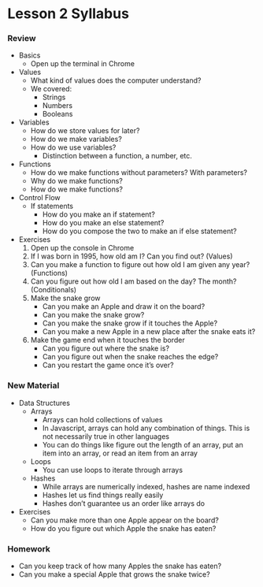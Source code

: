 # Lesson 2 Syllabus

### Review
* Basics
    - Open up the terminal in Chrome
* Values
    - What kind of values does the computer understand?
    - We covered:
        - Strings
        - Numbers
        - Booleans
* Variables
    - How do we store values for later?
    - How do we make variables?
    - How do we use variables?
        - Distinction between a function, a number, etc.
* Functions
    - How do we make functions without parameters? With parameters?
    - Why do we make functions?
    - How do we make functions?
* Control Flow
    - If statements
        - How do you make an if statement?
        - How do you make an else statement?
        - How do you compose the two to make an if else statement?
* Exercises
    1. Open up the console in Chrome
    2. If I was born in 1995, how old am I? Can you find out? (Values)
    3. Can you make a function to figure out how old I am given any year? (Functions)
    4. Can you figure out how old I am based on the day? The month? (Conditionals)
    5. Make the snake grow
        - Can you make an Apple and draw it on the board?
        - Can you make the snake grow?
        - Can you make the snake grow if it touches the Apple?
        - Can you make a new Apple in a new place after the snake eats it?
    6. Make the game end when it touches the border
        - Can you figure out where the snake is?
        - Can you figure out when the snake reaches the edge?
        - Can you restart the game once it’s over?
    

### New Material
* Data Structures
    - Arrays
        - Arrays can hold collections of values
        - In Javascript, arrays can hold any combination of things. This is not necessarily true in other languages
        - You can do things like figure out the length of an array, put an item into an array, or read an item from an array
    - Loops
        - You can use loops to iterate through arrays
    - Hashes
        - While arrays are numerically indexed, hashes are name indexed
        - Hashes let us find things really easily
        - Hashes don’t guarantee us an order like arrays do
* Exercises
    - Can you make more than one Apple appear on the board?
    - How do you figure out which Apple the snake has eaten?

### Homework
* Can you keep track of how many Apples the snake has eaten?
* Can you make a special Apple that grows the snake twice?
